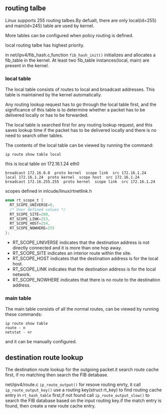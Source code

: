 ## routing talbe
Linux supports 255 routing talbes.By defualt, there are only local(id=255) and main(id=245) table are used by kernel.

More tables can be configured when policy routing is defined.

local routing talbe has highest priority.

in net/ipv4/fib_hash.c,function `fib_hash_init()` initializes and allocates a fib_table in the kernel. At least two fib_table instances(local, main) are present in the kernel.

### local table
The local table consists of routes to local and broadcast addresses. This table is maintained by the kernel automatically.

Any routing lookup request has to go through the local table first, and the significance of this table is to determine whether
a packet has to be delivered locally or has to be forwarded.

The local table is searched first for any routing lookup request, and this saves lookup time if the
packet has to be delivered locally and there is no need to search other tables.

The contents of the local table can be viewed by running the command:
``` shell
ip route show table local
```
this is local table on 172.16.1.24 eth0
```
broadcast 172.16.0.0  proto kernel  scope link  src 172.16.1.24 
local 172.16.1.24  proto kernel  scope host  src 172.16.1.24 
broadcast 172.16.255.255  proto kernel  scope link  src 172.16.1.24 
```
scopes defined in inlcude/linux/rtnetlink.h
```c
enum rt_scope_t {
  RT_SCOPE_UNIVERSE=0,
  /* User defined values */
  RT_SCOPE_SITE=200,
  RT_SCOPE_LINK=253,
  RT_SCOPE_HOST=254,
  RT_SCOPE_NOWHERE=255
};
```
* RT_SCOPE_UNIVERSE indicates that the destination address is not directly connected and it is more than one hop away.
* RT_SCOPE_SITE indicates an interior route within the site.
* RT_SCOPE_HOST indicates that the destination address is for the local host.
* RT_SCOPE_LINK indicates that the destination address is for the local network.
* RT_SCOPE_NOWHERE indicates that there is no route to the destination address.

### main table
The main table consists of all the normal routes, can be viewed by running these commands:
```shell
ip route show table
route - n
netstat - nr
```
and it can be manually configured.

## destination route lookup
The destination route lookup for the outgoing packet.it search route cache first, if no matching then search the FIB detabase.

net/ipv4/route.c `ip_route_output()` for resove routing enrty, it call `ip_route_output_key()` use a routing key(struct rt_key) to find routing cache entry in `rt_hash_table` first,if not found call `ip_route_output_slow()` to search the FIB database based on the input routing key.if the match entry is found, then create a new route cache entry.

